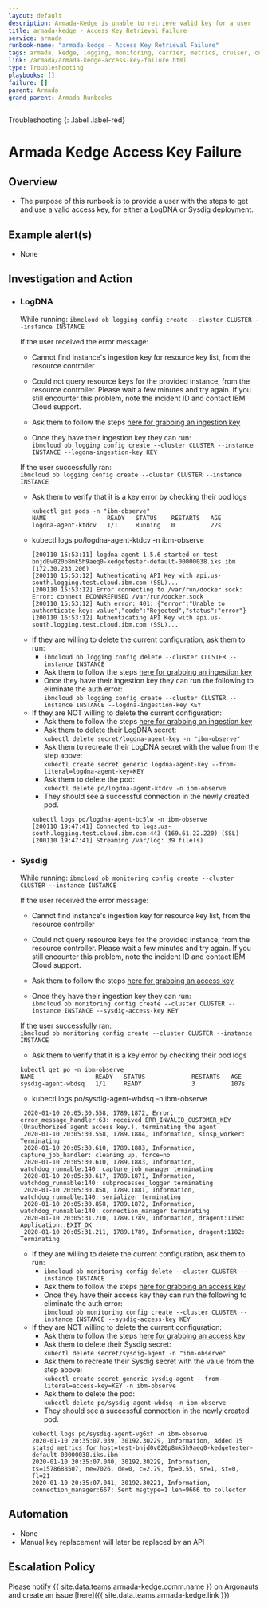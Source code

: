 ```yaml
---
layout: default
description: Armada-Kedge is unable to retrieve valid key for a user
title: armada-kedge - Access Key Retrieval Failure
service: armada
runbook-name: "armada-kedge - Access Key Retrieval Failure"
tags: armada, kedge, logging, monitoring, carrier, metrics, cruiser, customer
link: /armada/armada-kedge-access-key-failure.html
type: Troubleshooting
playbooks: []
failure: []
parent: Armada
grand_parent: Armada Runbooks
---
```


Troubleshooting
{: .label .label-red}

# Armada Kedge Access Key Failure

## Overview
- The purpose of this runbook is to provide a user with the steps to get and use a valid access key, for either a LogDNA or Sysdig deployment.

## Example alert(s)
- None

## Investigation and Action

- ### LogDNA

   While running: `ibmcloud ob logging config create --cluster CLUSTER --instance INSTANCE`

   If the user received the error message:

   - Cannot find instance's ingestion key for resource key list, from the resource controller

   - Could not query resource keys for the provided instance, from the resource controller. Please wait a few minutes and try again. If you still encounter this problem, note the incident ID and contact IBM Cloud support.

   - Ask them to follow the steps <a href="https://cloud.ibm.com/docs/services/Log-Analysis-with-LogDNA?topic=LogDNA-ingestion_key">here for grabbing an ingestion key</a>

   - Once they have their ingestion key they can run: \
   `ibmcloud ob logging config create --cluster CLUSTER --instance INSTANCE --logdna-ingestion-key KEY`

  If the user successfully ran:  
   `ibmcloud ob logging config create --cluster CLUSTER --instance INSTANCE`
    - Ask them to verify that it is a key error by checking their pod logs
      ```
      kubectl get pods -n "ibm-observe"
      NAME                 READY   STATUS    RESTARTS   AGE
      logdna-agent-ktdcv   1/1     Running   0          22s
      ```
    - kubectl logs po/logdna-agent-ktdcv -n ibm-observe
      ```
      [200110 15:53:11] logdna-agent 1.5.6 started on test-bnjd0v020p8mk5h9aeq0-kedgetester-default-00000038.iks.ibm (172.30.233.206)
      [200110 15:53:12] Authenticating API Key with api.us-south.logging.test.cloud.ibm.com (SSL)...
      [200110 15:53:12] Error connecting to /var/run/docker.sock: Error: connect ECONNREFUSED /var/run/docker.sock
      [200110 15:53:12] Auth error: 401: {"error":"Unable to authenticate key: value","code":"Rejected","status":"error"}
      [200110 16:53:12] Authenticating API Key with api.us-south.logging.test.cloud.ibm.com (SSL)...
      ```
    - If they are willing to delete the current configuration, ask them to run:
      - `ibmcloud ob logging config delete --cluster CLUSTER --instance INSTANCE`
      - Ask them to follow the steps <a href="https://cloud.ibm.com/docs/services/Log-Analysis-with-LogDNA?topic=LogDNA-ingestion_key">here for grabbing an ingestion key</a>
      -  Once they have their ingestion key they can run the following to eliminate the auth error: \
      `ibmcloud ob logging config create --cluster CLUSTER --instance INSTANCE --logdna-ingestion-key KEY`
    - If they are NOT willing to delete the current configuration:
      - Ask them to follow the steps <a href="https://cloud.ibm.com/docs/services/Log-Analysis-with-LogDNA?topic=LogDNA-ingestion_key">here for grabbing an ingestion key</a>
      - Ask them to delete their LogDNA secret: \
      `kubectl delete secret/logdna-agent-key -n "ibm-observe"`
      - Ask them to recreate their LogDNA secret with the value from the step above: \
      `kubectl create secret generic logdna-agent-key --from-literal=logdna-agent-key=KEY`
      - Ask them to delete the pod: \
      `kubectl delete po/logdna-agent-ktdcv -n ibm-observe`
      - They should see a successful connection in the newly created pod.
      ```
      kubectl logs po/logdna-agent-bc5lw -n ibm-observe
      [200110 19:47:41] Connected to logs.us-south.logging.test.cloud.ibm.com:443 (169.61.22.220) (SSL)
      [200110 19:47:41] Streaming /var/log: 39 file(s)
      ```

- ### Sysdig

  While running: `ibmcloud ob monitoring config create --cluster CLUSTER --instance INSTANCE`

  If the user received the error message:

  - Cannot find instance's ingestion key for resource key list, from the resource controller

  - Could not query resource keys for the provided instance, from the resource controller. Please wait a few minutes and try again. If you still encounter this problem, note the incident ID and contact IBM Cloud support.

  - Ask them to follow the steps <a href="https://cloud.ibm.com/docs/services/Monitoring-with-Sysdig?topic=Sysdig-access_key#access_key_ibm_cloud_ui">here for grabbing an access key</a>

  - Once they have their ingestion key they can run: \
  `ibmcloud ob monitoring config create --cluster CLUSTER --instance INSTANCE --sysdig-access-key KEY`

  If the user successfully ran:  
  `ibmcloud ob monitoring config create --cluster CLUSTER --instance INSTANCE`
   - Ask them to verify that it is a key error by checking their pod logs
    ```
    kubectl get po -n ibm-observe
    NAME                 READY   STATUS             RESTARTS   AGE
    sysdig-agent-wbdsq   1/1     READY              3          107s
    ```

   -   kubectl logs po/sysdig-agent-wbdsq -n ibm-observe
   ```
    2020-01-10 20:05:30.558, 1789.1872, Error, error_message_handler:63: received ERR_INVALID_CUSTOMER_KEY (Unauthorized agent access key.), terminating the agent
    2020-01-10 20:05:30.558, 1789.1884, Information, sinsp_worker: Terminating
    2020-01-10 20:05:30.610, 1789.1883, Information, capture_job_handler: cleaning up, force=no
    2020-01-10 20:05:30.610, 1789.1883, Information, watchdog_runnable:140: capture_job_manager terminating
    2020-01-10 20:05:30.617, 1789.1871, Information, watchdog_runnable:140: subprocesses_logger terminating
    2020-01-10 20:05:30.858, 1789.1881, Information, watchdog_runnable:140: serializer terminating
    2020-01-10 20:05:30.858, 1789.1872, Information, watchdog_runnable:140: connection_manager terminating
    2020-01-10 20:05:31.210, 1789.1789, Information, dragent:1158: Application::EXIT_OK
    2020-01-10 20:05:31.211, 1789.1789, Information, dragent:1182: Terminating
    ```

  - If they are willing to delete the current configuration, ask them to run:
    - `ibmcloud ob monitoring config delete --cluster CLUSTER --instance INSTANCE`
    - Ask them to follow the steps <a href="https://cloud.ibm.com/docs/services/Monitoring-with-Sysdig?topic=Sysdig-access_key#access_key_ibm_cloud_ui">here for grabbing an access key</a>
    -  Once they have their access key they can run the following to eliminate the auth error: \
    `ibmcloud ob monitoring config create --cluster CLUSTER --instance INSTANCE --sysdig-access-key KEY`
  - If they are NOT willing to delete the current configuration:
    - Ask them to follow the steps <a href="https://cloud.ibm.com/docs/services/Monitoring-with-Sysdig?topic=Sysdig-access_key#access_key_ibm_cloud_ui">here for grabbing an access key</a>
    - Ask them to delete their Sysdig secret: \
    `kubectl delete secret/sysdig-agent -n "ibm-observe"`
    - Ask them to recreate their Sysdig secret with the value from the step above: \
    `kubectl create secret generic sysdig-agent --from-literal=access-key=KEY -n ibm-observe`
    - Ask them to delete the pod: \
    `kubectl delete po/sysdig-agent-wbdsq -n ibm-observe`
    - They should see a successful connection in the newly created pod.
    ```
    kubectl logs po/sysdig-agent-vg6xf -n ibm-observe
    2020-01-10 20:35:07.039, 30192.30229, Information, Added 15 statsd metrics for host=test-bnjd0v020p8mk5h9aeq0-kedgetester-default-00000038.iks.ibm
    2020-01-10 20:35:07.040, 30192.30229, Information, ts=1578688507, ne=7026, de=0, c=2.79, fp=0.55, sr=1, st=0, fl=21
    2020-01-10 20:35:07.041, 30192.30221, Information, connection_manager:667: Sent msgtype=1 len=9666 to collector
    ```

## Automation
- None
- Manual key replacement will later be replaced by an API


## Escalation Policy

Please notify {{ site.data.teams.armada-kedge.comm.name }} on Argonauts and create an issue [here]({{ site.data.teams.armada-kedge.link }})
